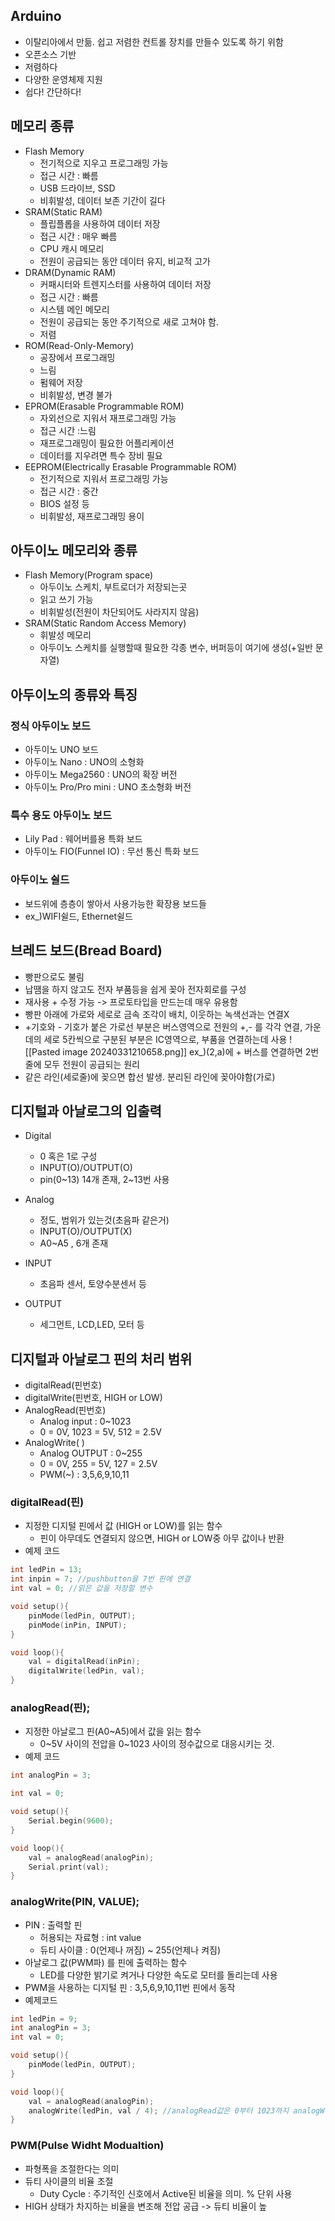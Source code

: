 ## Arduino
- 이탈리아에서 만듦. 쉽고 저렴한 컨트롤 장치를 만들수 있도록 하기 위함
- 오픈소스 기반
- 저렴하다
- 다양한 운영체제 지원
- 쉽다! 간단하다!

## 메모리 종류
- Flash Memory
	- 전기적으로 지우고 프로그래밍 가능
	- 접근 시간 : 빠름
	- USB 드라이브, SSD
	- 비휘발성, 데이터 보존 기간이 길다
- SRAM(Static RAM)
	- 플립플롭을 사용하여 데이터 저장
	- 접근 시간 : 매우 빠름
	- CPU 캐시 메모리
	- 전원이 공급되는 동안 데이터 유지, 비교적 고가
- DRAM(Dynamic RAM)
	- 커패시터와 트렌지스터를 사용하여 데이터 저장
	- 접근 시간 : 빠름
	- 시스템 메인 메모리
	- 전원이 공급되는 동안 주기적으로 새로 고쳐야 함.
	- 저렴
- ROM(Read-Only-Memory)
	- 공장에서 프로그래밍
	- 느림
	- 펌웨어 저장
	- 비휘발성, 변경 불가
- EPROM(Erasable Programmable ROM)
	- 자외선으로 지워서 재프로그래밍 가능
	- 접근 시간 :느림
	- 재프로그래밍이 필요한 어플리케이션
	- 데이터를 지우려면 특수 장비 필요
- EEPROM(Electrically Erasable Programmable ROM)
	- 전기적으로 지워서 프로그래밍 가능
	- 접근 시간 : 중간
	- BIOS 설정 등
	- 비휘발성, 재프로그래밍 용이

## 아두이노 메모리와 종류
- Flash Memory(Program space)
	- 아두이노 스케치, 부트로더가 저장되는곳
	- 읽고 쓰기 가능
	- 비휘발성(전원이 차단되어도 사라지지 않음)
- SRAM(Static Random Access Memory)
	- 휘발성 메모리
	- 아두이노 스케치를 실행할때 필요한 각종 변수, 버퍼등이 여기에 생성(+일반 문자열)


## 아두이노의 종류와 특징
### 정식 아두이노 보드
- 아두이노 UNO 보드
- 아두이노 Nano : UNO의 소형화
- 아두이노 Mega2560 : UNO의 확장 버전
- 아두이노 Pro/Pro mini : UNO 초소형화 버전

### 특수 용도 아두이노 보드
- Lily Pad : 웨어버를용 특화 보드
- 아두이노 FIO(Funnel IO) : 무선 통신 특화 보드

### 아두이노 쉴드
- 보드위에 층층이 쌓아서 사용가능한 확장용 보드들
- ex_)WIFI쉴드, Ethernet쉴드

## 브레드 보드(Bread Board)
- 빵판으로도 불림
- 납땜을 하지 않고도 전자 부품등을 쉽게 꽂아 전자회로를 구성
- 재사용 + 수정 가능 -> 프로토타입을 만드는데 매우 유용함
- 빵판 아래에 가로와 세로로 금속 조각이 배치, 이웃하는 녹색선과는 연결X
- +기호와 - 기호가 붙은 가로선 부분은 버스영역으로 전원의 +,- 를 각각 연결,
  가운데의 세로 5칸씩으로 구분된 부분은 IC영역으로, 부품을 연결하는데 사용
  ![[Pasted image 20240331210658.png]]
  ex_)(2,a)에 + 버스를 연결하면 2번줄에 모두 전원이 공급되는 원리
- 같은 라인(세로줄)에 꽂으면 합선 발생. 분리된 라인에 꽂아야함(가로)

## 디지털과 아날로그의 입출력
- Digital
	- 0 혹은 1로 구성
	- INPUT(O)/OUTPUT(O)
	- pin(0~13) 14개 존재, 2~13번 사용
- Analog
	- 정도, 범위가 있는것(초음파 같은거)
	- INPUT(O)/OUTPUT(X)
	- A0~A5 , 6개 존재

- INPUT
	- 초음파 센서, 토양수분센서 등
- OUTPUT
	- 세그먼트, LCD,LED, 모터 등 

## 디지털과 아날로그 핀의 처리 범위
- digitalRead(핀번호)
- digitalWrite(핀번호, HIGH or LOW)
- AnalogRead(핀번호)
	- Analog input : 0~1023
	- 0 = 0V, 1023 = 5V, 512 = 2.5V
- AnalogWrite( )
	- Analog OUTPUT :  0~255
	- 0 = 0V, 255 = 5V, 127 = 2.5V
	- PWM(~) : 3,5,6,9,10,11

### digitalRead(핀)
- 지정한 디지털 핀에서 값 (HIGH or LOW)를 읽는 함수
	- 핀이 아무데도 연결되지 않으면, HIGH or LOW중 아무 값이나 반환
- 예제 코드
```C
int ledPin = 13;
int inpin = 7; //pushbutton을 7번 핀에 연결
int val = 0; //읽은 값을 저장할 변수

void setup(){
	pinMode(ledPin, OUTPUT);
	pinMode(inPin, INPUT);
}

void loop(){
	val = digitalRead(inPin); 
	digitalWrite(ledPin, val);
}
```

### analogRead(핀);
- 지정한 아날로그 핀(A0~A5)에서 값을 읽는 함수
	- 0~5V 사이의 전압을 0~1023 사이의 정수값으로 대응시키는 것.
- 예제 코드
```C
int analogPin = 3;

int val = 0;

void setup(){
	Serial.begin(9600);
}

void loop(){
	val = analogRead(analogPin);
	Serial.print(val);
}
```

### analogWrite(PIN, VALUE);
- PIN : 출력할 핀
	- 허용되는 자료형 : int value
	- 듀티 사이클 : 0(언제나 꺼짐) ~ 255(언제나 켜짐) 
- 아날로그 값(PWM파) 를 핀에 출력하는 함수
	- LED를 다양한 밝기로 켜거나 다양한 속도로 모터를 돌리는데 사용
- PWM을 사용하는 디지털 핀 : 3,5,6,9,10,11번 핀에서 동작
- 예제코드
```C
int ledPin = 9;
int analogPin = 3;
int val = 0;

void setup(){
	pinMode(ledPin, OUTPUT);
}

void loop(){
	val = analogRead(analogPin);
	analogWrite(ledPin, val / 4); //analogRead값은 0부터 1023까지 analogWrite값은 0~255까지(255를 4로 나눠져 0~63.75까지로 됨)
}
```

### PWM(Pulse Widht Modualtion)
- 파형폭을 조절한다는 의미
- 듀티 사이클의 비율 조절
	- Duty Cycle : 주기적인 신호에서 Active된 비율을 의미. % 단위 사용
- HIGH 상태가 차지하는 비율을 변조해 전압 공급
	  -> 듀티 비율이 높